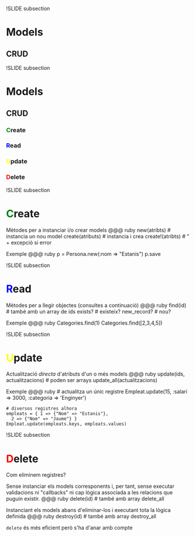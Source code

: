 !SLIDE subsection
# Models
## CRUD

!SLIDE subsection
# Models
## CRUD

### <font color="green">**C**</font>reate
### <font color="blue">**R**</font>ead
### <font color="yellow">**U**</font>pdate
### <font color="red">**D**</font>elete

!SLIDE subsection
# <font color="green">C</font>reate

Mètodes per a instanciar i/o crear models
    @@@ ruby
    new(atribts)       # instancia un nou model
    create(atributs)   # instancia i crea
    create!(atribts)   # " + excepció si error

Exemple
    @@@ ruby
    p = Persona.new(:nom => "Estanis")
    p.save

!SLIDE subsection
# <font color="blue">R</font>ead

Mètodes per a llegir objectes (consultes a continuació)
    @@@ ruby
    find(id)      # també amb un array de ids
    exists?       # existeix?
    new_record?   # nou?

Exemple
    @@@ ruby
    Categories.find(1)
    Categories.find([2,3,4,5])

!SLIDE subsection
# <font color="yellow">U</font>pdate

Actualització *directa* d'atributs d'un o més models
    @@@ ruby
    update(ids, actualitzacions)  # poden ser arrays
    update_all(actualitzacions)

Exemple
    @@@ ruby
    # actualitza un únic registre
    Empleat.update(15, :salari => 3000,
      :categoria => 'Enginyer')

    # diversos registres alhora
    empleats = { 1 => {"Nom" => "Estanis"},
      2 => {"Nom" => "Jaume"} }
    Empleat.update(empleats.keys, empleats.values)

!SLIDE subsection
# <font color="red">D</font>elete

Com eliminem registres?

Sense instanciar els models corresponents i, per tant, sense executar validacions
ni "callbacks" ni cap lògica associada a les relacions que puguin existir.
    @@@ ruby
    delete(id)      # també amb array
    delete_all

Instanciant els models abans d'eliminar-los i executant tota la lògica
definida
    @@@ ruby
    destroy(id)     # també amb array
    destroy_all

`delete` és més eficient però s'ha d'anar amb compte

